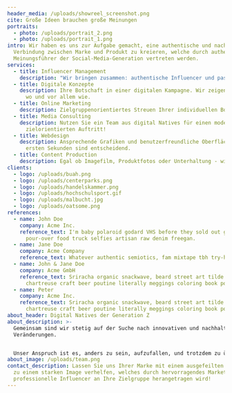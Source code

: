 ```yaml
---
header_media: /uploads/showreel_screenshot.png
cite: Große Ideen brauchen große Meinungen
portraits:
  - photo: /uploads/portrait_2.png
  - photo: /uploads/portrait_1.png
intro: Wir haben es uns zur Aufgabe gemacht, eine authentische und nachhaltige
  Verbindung zwischen Marke und Produkt zu kreieren, welche durch authentische
  Meinungsführer der Social-Media-Generation vertreten werden.
services:
  - title: Influencer Management
    description: "Wir bringen zusammen: authentische Influencer und passende Marken."
  - title: Digitale Konzepte
    description: Ihre Botschaft in einer digitalen Kampagne. Wir zeigen Ihnen wann,
      wo und vor allem wie.
  - title: Online Marketing
    description: Zielgruppenorientiertes Streuen Ihrer individuellen Botschaft.
  - title: Media Consulting
    description: Nutzen Sie ein Team aus digital Natives für einen modernen und
      zielorientierten Auftritt!
  - title: Webdesign
    description: Ansprechende Grafiken und benutzerfreundliche Oberfläche - die
      ersten Sekunden sind entscheidend.
  - title: Content Production
    description: Egal ob Imagefilm, Produktfotos oder Unterhaltung - wir setzen in Szene!
clients:
  - logo: /uploads/buah.png
  - logo: /uploads/centerparks.png
  - logo: /uploads/handelskammer.png
  - logo: /uploads/hochschulsport.gif
  - logo: /uploads/malbucht.jpg
  - logo: /uploads/oatsome.png
references:
  - name: John Doe
    company: Acme Inc.
    reference_text: I'm baby polaroid godard VHS before they sold out gentrify
      pour-over food truck selfies artisan raw denim freegan.
  - name: Jane Doe
    company: Acme Company
    reference_text: Whatever authentic semiotics, fam mixtape tbh try-hard bespoke.
  - name: John & Jane Doe
    company: Acme GmbH
    reference_text: Sriracha organic snackwave, beard street art tilde meditation
      chartreuse craft beer poutine literally meggings coloring book pour-over.
  - name: Peter
    company: Acme Inc.
    reference_text: Sriracha organic snackwave, beard street art tilde meditation
      chartreuse craft beer poutine literally meggings coloring book pour-over.
about_header: Digital Natives der Generation Z
about_description: >-
  Gemeinsam sind wir stetig auf der Suche nach innovativen und nachhaltigen
  Veränderungen.


  Unser Anspruch ist es, anders zu sein, aufzufallen, und trotzdem zu überzeugen. Dafür besteht unser Team aus jungen Creatorn und Designern, mit denen wir Ihre Kommunikation in der digitalen Welt einzigartig gestalten und verändern.
about_image: /uploads/team.png
contact_description: Lassen Sie uns Ihrer Marke mit einem ausgefeilten Konzept
  zu einem starken Image verhelfen, welches durch hervorragendes Marketing und
  professionelle Influencer an Ihre Zielgruppe herangetragen wird!
---
```


